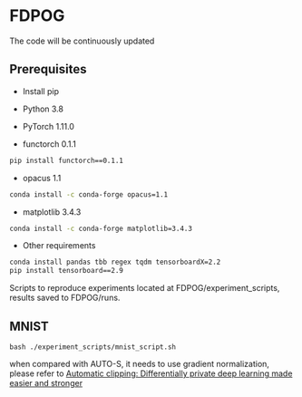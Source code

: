# FDPOG
The code will be continuously updated
## Prerequisites

- Install pip
- Python 3.8

- PyTorch 1.11.0

- functorch 0.1.1

```bash
pip install functorch==0.1.1
```

- opacus 1.1

```bash
conda install -c conda-forge opacus=1.1
```

- matplotlib 3.4.3

```bash
conda install -c conda-forge matplotlib=3.4.3
```

- Other requirements

```bash
conda install pandas tbb regex tqdm tensorboardX=2.2
pip install tensorboard==2.9
```

Scripts to reproduce experiments located at FDPOG/experiment_scripts, results saved to FDPOG/runs.

## MNIST

```
bash ./experiment_scripts/mnist_script.sh
```

when compared with AUTO-S, it needs to use gradient normalization, please refer to [Automatic clipping: Differentially private deep learning made easier and stronger](https://proceedings.neurips.cc/paper_files/paper/2023/hash/8249b30d877c91611fd8c7aa6ac2b5fe-Abstract-Conference.html)

